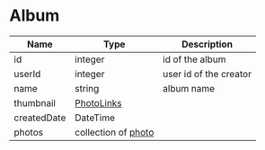 Album
=

|Name|Type|Description|
|----|----|-----------|
|id|integer|id of the album|
|userId|integer|user id of the creator|
|name|string|album name|
|thumbnail|[PhotoLinks](https://github.com/zazzlife/api-docs/blob/master/objects/PhotoLinks.md)||
|createdDate|DateTime||
|photos|collection of [photo](https://github.com/zazzlife/api-docs/blob/master/objects/photo.md)||
